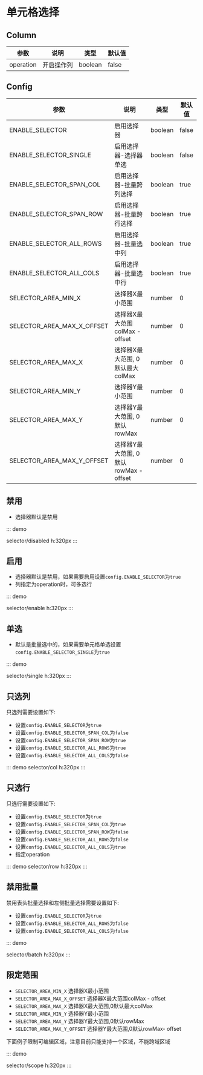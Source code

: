 # 单元格选择

## Column

| 参数      | 说明       | 类型    | 默认值 |
| --------- | ---------- | ------- | ------ |
| operation | 开启操作列 | boolean | false  |

## Config

| 参数                       | 说明                                   | 类型    | 默认值 |
| -------------------------- | -------------------------------------- | ------- | ------ |
| ENABLE_SELECTOR            | 启用选择器                             | boolean | false  |
| ENABLE_SELECTOR_SINGLE     | 启用选择器-选择器单选                  | boolean | false  |
| ENABLE_SELECTOR_SPAN_COL   | 启用选择器-批量跨列选择                | boolean | true   |
| ENABLE_SELECTOR_SPAN_ROW   | 启用选择器-批量跨行选择                | boolean | true   |
| ENABLE_SELECTOR_ALL_ROWS   | 启用选择器-批量选中列                  | boolean | true   |
| ENABLE_SELECTOR_ALL_COLS   | 启用选择器-批量选中行                  | boolean | true   |
| SELECTOR_AREA_MIN_X        | 选择器X最小范围                        | number  | 0      |
| SELECTOR_AREA_MAX_X_OFFSET | 选择器X最大范围 colMax - offset        | number  | 0      |
| SELECTOR_AREA_MAX_X        | 选择器X最大范围, 0默认最大 colMax      | number  | 0      |
| SELECTOR_AREA_MIN_Y        | 选择器Y最小范围                        | number  | 0      |
| SELECTOR_AREA_MAX_Y        | 选择器Y最大范围, 0默认 rowMax          | number  | 0      |
| SELECTOR_AREA_MAX_Y_OFFSET | 选择器Y最大范围, 0默认 rowMax - offset | number  | 0      |


## 禁用

-   选择器默认是禁用

::: demo

selector/disabled
h:320px
:::

## 启用

-   选择器默认是禁用，如果需要启用设置`config.ENABLE_SELECTOR`为`true`
-   列指定为operation时，可多选行

::: demo

selector/enable
h:320px
:::

## 单选

-   默认是批量选中的，如果需要单元格单选设置`config.ENABLE_SELECTOR_SINGLE`为`true`

::: demo

selector/single
h:320px
:::

## 只选列

只选列需要设置如下:

-   设置`config.ENABLE_SELECTOR`为`true`
-   设置`config.ENABLE_SELECTOR_SPAN_COL`为`false`
-   设置`config.ENABLE_SELECTOR_SPAN_ROW`为`true`
-   设置`config.ENABLE_SELECTOR_ALL_ROWS`为`true`
-   设置`config.ENABLE_SELECTOR_ALL_COLS`为`false`

::: demo
selector/col
h:320px
:::

## 只选行

只选行需要设置如下:

-   设置`config.ENABLE_SELECTOR`为`true`
-   设置`config.ENABLE_SELECTOR_SPAN_COL`为`true`
-   设置`config.ENABLE_SELECTOR_SPAN_ROW`为`false`
-   设置`config.ENABLE_SELECTOR_ALL_ROWS`为`false`
-   设置`config.ENABLE_SELECTOR_ALL_COLS`为`true`
-   指定operation


::: demo
selector/row
h:320px
:::

## 禁用批量

禁用表头批量选择和左侧批量选择需要设置如下:

-   设置`config.ENABLE_SELECTOR`为`true`
-   设置`config.ENABLE_SELECTOR_ALL_ROWS`为`false`
-   设置`config.ENABLE_SELECTOR_ALL_COLS`为`false` 

::: demo

selector/batch
h:320px
:::

## 限定范围
-   `SELECTOR_AREA_MIN_X` 选择器X最小范围
-   `SELECTOR_AREA_MAX_X_OFFSET` 选择器X最大范围colMax - offset
-   `SELECTOR_AREA_MAX_X` 选择器X最大范围,0默认最大colMax
-   `SELECTOR_AREA_MIN_Y` 选择器Y最小范围
-   `SELECTOR_AREA_MAX_Y` 选择器Y最大范围,0默认rowMax
-   `SELECTOR_AREA_MAX_Y_OFFSET` 选择器Y最大范围,0默认rowMax- offset

下面例子限制可编辑区域，注意目前只能支持一个区域，不能跨域区域

::: demo

selector/scope
h:320px
:::

